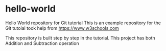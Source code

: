 # hello-world
Hello World repository for Git tutorial
This is an example repository for the Git tutoial took help from https://www.w3schools.com

This repository is built step by step in the tutorial.
This project has both Addition and Subtraction operation
